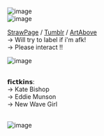 <br />![image](https://64.media.tumblr.com/817b1eb12a89f1c3e584d558fe79a57a/95d3abc48a58e078-fc/s1280x1920/835c51577ac54468033693f91a01b177198a9af0.pnj)
<br />![image](https://64.media.tumblr.com/f0bcfdeb54fb1ab6c0c90e6a7fbdba93/8c91c8fadc41107f-b9/s250x400/bef652a4f7fc71a69e4730d95afb887c7abcfd2f.gifv)


[StrawPage](https://batenthusiast.straw.page/) / [Tumblr](https://www.tumblr.com/blog/skyesogoofy) / [ArtAbove](https://www.tumblr.com/squeedlejuice/190722416792/i-could-be-brown-i-could-be-blue-i-could-be?source=share) <br />
→ Will try to label if i'm afk!<br />
→ Please interact !!<br />

![image](https://github.com/user-attachments/assets/511a3cc5-2dbe-4f59-a22b-45e4713d2a51)


<br />
𝗳𝗶𝗰𝘁𝗸𝗶𝗻𝘀:<br />
→ Kate Bishop<br />
→ Eddie Munson<br />
→ New Wave Girl<br />

<br />![image](https://64.media.tumblr.com/7ffd6d956fccacb9306e73ef8f150b27/95d3abc48a58e078-82/s1280x1920/fab907b93bd1e4cd20939a9bc986c6456b706cb2.pnj)

